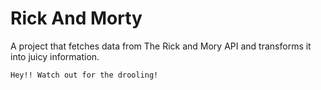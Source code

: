 # Rick And Morty

A project that fetches data from The Rick and Mory API and transforms it into juicy information.

```Hey!! Watch out for the drooling!```
